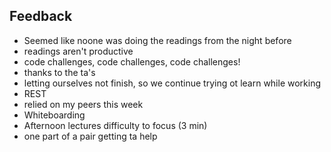 ## Feedback

- Seemed like noone was doing the readings from the night before
- readings aren't productive
- code challenges, code challenges, code challenges!
- thanks to the ta's
- letting ourselves not finish, so we continue trying ot learn while working
- REST
- relied on my peers this week
- Whiteboarding
- Afternoon lectures difficulty to focus (3 min)
- one part of a pair getting ta help